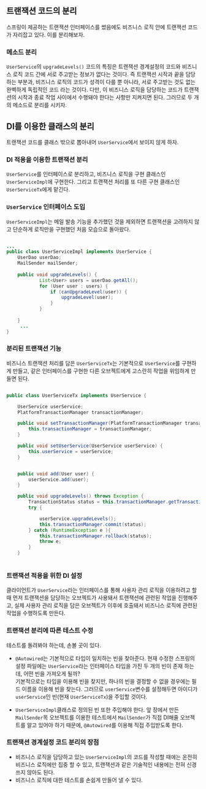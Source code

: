 

## 트랜잭션 코드의 분리 

스프링이 제공하는 트랜잭션 인터페이스를 썼음에도 비즈니스 로직 안에 트랜잭션 코드가 자리잡고 있다. 이를 분리해보자. 

### 메소드 분리 

`UserService`의 `upgradeLevels()` 코드의 특징은 트랜잭션 경계설정의 코드와 비즈니스 로직 코드 간에 서로 주고받는 정보가 없다는 것이다. 
즉 트랜잭션 시작과 끝을 담당하는 부분과, 비즈니스 로직의 코드가 성격이 다를 뿐 아니라, 서로 주고받는 것도 없는 완벽하게 독립적인 코드 라는 것이다. 
다만, 이 비즈니스 로직을 담당하는 코드가 트랜잭션의 시작과 종료 작업 사이에서 수행돼야 한다는 사항만 지켜지면 된다. 
그러므로 두 개의 메소드로 분리를 시키자. 


## DI를 이용한 클래스의 분리

트랜잭션 코드를 클래스 밖으로 뽑아내어 `UserService`에서 보이지 않게 하자. 

### DI 적용을 이용한 트랜잭션 분리 

`UserService`를 인터페이스로 분리하고, 비즈니스 로직을 구현 클래스인 `UserServiceImpl`에 구현한다. 그리고 트랜잭션 처리를 또 다른 구현 클래스인 `UserServiceTx`에게 맡긴다. 
### `UserService` 인터페이스 도입

`UserServiceImpl`는 메일 발송 기능을 추가했던 것을 제외하면 트랜잭션을 고려하지 않고 단순하게 로직만을 구현했던 처음 모습으로 돌아왔다. 

```java

...
public class UserServiceImpl implements UserService {
    UserDao userDao;
    MailSender mailSender;
    
    public void upgradeLevels() {
            List<User> users = userDao.getAll();
            for (User user : users) {
                if (canUpgradeLevel(user)) {
                    upgradeLevel(user);
                }
            }
            
    }
     ...    
}

```
   
### 분리된 트랜잭션 기능 

비즈니스 트랜잭션 처리를 담은 `UserServiceTx`는 기본적으로 `UserService`를 구현하게 만들고, 같은 인터페이스를 구현한 다른 오브젝트에게 고스란히 작업을 위임하게 만들면 된다. 

```java

public class UserServiceTx implements UserService {

    UserService userService;
    PlatformTransactionManager transactionManager;

    public void setTransactionManager(PlatformTransactionManager transactionManager) {
        this.transactionManager = transactionManager;
    }

    public void setUserService(UserService userService) {
        this.userService = userService;
    }


    public void add(User user) {
        userService.add(user);
    }

    public void upgradeLevels() throws Exception {
        TransactionStatus status = this.transactionManager.getTransaction(new DefaultTransactionDefinition());
        try {

            userService.upgradeLevels();
            this.transactionManager.commit(status);
        } catch (RuntimeException e ){
            this.transactionManager.rollback(status);
            throw e;
        }
    }
    
```

### 트랜잭션 적용을 위한 DI 설정 

클라이언트가 `UserService`라는 인터페이스를 통해 사용자 관리 로직을 이용하려고 할 때 먼저 트랜잭션을 담당하는 오브젝트가 사용돼서 트랜잭션에 관련된 작업을 진행해주고, 
실제 사용자 관리 로직을 담은 오브젝트가 이후에 호출돼서 비즈니스 로직에 관련된 작업을 수행하도록 만든다. 


### 트랜잭션 분리에 따른 테스트 수정

테스트를 돌려봐야 하는데, 손볼 곳이 있다. 

- `@Autowired`는 기본적으로 타입이 일치하는 빈을 찾아준다. 현재 수정한 스프링의 설정 파일에는 `UserService`라는 인터페이스 타입을 가진 두 개의 빈이 존재 하는데, 어떤 빈을 가져오게 될까?  
기본적으로는 타입을 이용해 빈을 찾지만, 하나의 빈을 결정할 수 없을 경우에는 필드 이름을 이용해 빈을 찾는다. 
그러므로 `userService`변수를 설정해두면 아이디가 `userService`인 빈(현재 `UserServiceTx`)을 주입할 것이다. 

- `UserServiceImpl`클래스로 정의된 빈 또한 주입해야 한다. 앞 장에서 만든 `MailSender`목 오브젝트를 이용한 테스트에서 `MailSender`가 직접 DI해줄 오브젝트를 알고 있어야 하기 때문에, `@Autowired`를 이용해 직접 주입받도록 한다. 
 
 
 ### 트랜잭션 경계설정 코드 분리의 장점 
 
 - 비즈니스 로직을 담당하고 있는 `UserServiceImpl`의 코드를 작성할 때에는 온전히 비즈니스 로직에만 집중 할 수 있고, 트랜잭션과 같은 기술적인 내용에는 전혀 신경 쓰지 않아도 된다.
 - 비즈니스 로직에 대한 테스트를 손쉽게 만들어 낼 수 있다. 
 
 
 

































